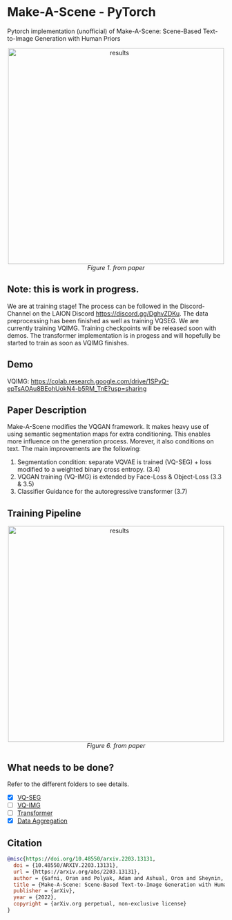 # Make-A-Scene - PyTorch
Pytorch implementation (unofficial) of Make-A-Scene: Scene-Based Text-to-Image Generation with Human Priors

<p align="center">
<img width="500" alt="results" src="https://user-images.githubusercontent.com/61938694/160241766-38daac29-6d07-4ff3-97ac-5b0f56e17271.png">
<em>Figure 1. from paper</em>
</p>

## Note: this is work in progress. 
We are at training stage! The process can be followed in the Discord-Channel on the LAION Discord https://discord.gg/DghvZDKu.
The data preprocessing has been finished as well as training VQSEG. We are currently training VQIMG. Training checkpoints will be released soon with demos.
The transformer implementation is in progess and will hopefully be started to train as soon as VQIMG finishes.

## Demo
VQIMG: https://colab.research.google.com/drive/1SPyQ-epTsAOAu8BEohUokN4-b5RM_TnE?usp=sharing

## Paper Description
Make-A-Scene modifies the VQGAN framework. It makes heavy use of using semantic segmentation maps for extra conditioning. This enables more influence on the generation process. Morever, it also conditions on text. The main improvements are the following:
1. Segmentation condition: separate VQVAE is trained (VQ-SEG) + loss modified to a weighted binary cross entropy. (3.4)
2. VQGAN training (VQ-IMG) is extended by Face-Loss & Object-Loss (3.3 & 3.5)
3. Classifier Guidance for the autoregressive transformer (3.7)

## Training Pipeline
<p align="center">
<img width="500" alt="results" src="https://user-images.githubusercontent.com/61938694/160242667-fd82b900-b2df-4ffb-9cee-54660e502944.png">
<em>Figure 6. from paper</em>
</p>

## What needs to be done?
Refer to the different folders to see details.
- [X] [VQ-SEG](https://github.com/CasualGANPapers/Make-A-Scene/tree/main/VQ-SEG)
- [ ] [VQ-IMG](https://github.com/CasualGANPapers/Make-A-Scene/tree/main/VQ-IMG)
- [ ] [Transformer]()
- [X] [Data Aggregation](https://github.com/CasualGANPapers/Make-A-Scene/tree/main/Data)

## Citation
```bibtex
@misc{https://doi.org/10.48550/arxiv.2203.13131,
  doi = {10.48550/ARXIV.2203.13131},
  url = {https://arxiv.org/abs/2203.13131},
  author = {Gafni, Oran and Polyak, Adam and Ashual, Oron and Sheynin, Shelly and Parikh, Devi and Taigman, Yaniv},
  title = {Make-A-Scene: Scene-Based Text-to-Image Generation with Human Priors},
  publisher = {arXiv},
  year = {2022},
  copyright = {arXiv.org perpetual, non-exclusive license}
}
```
